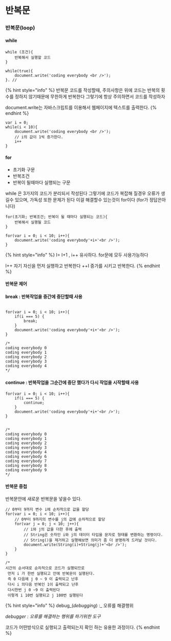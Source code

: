 # 반복문

### 반복문\(loop\)

#### while

```text
while (조건){
    반복해서 실행할 코드
}
```

```text
while(true){
    document.write('coding everybody <br />');
}. //
```

{% hint style="info" %}
반복문 코드를 작성할때, 주의사항은 위에 코드는 반복의 횟수를 정하지 않기때문에 무한하게 반복한다 그렇기에 항상 주의하면서 코드를 작성하자

document.write는 자바스크립트를 이용해서 웹페이지에 텍스트를 출력한다.
{% endhint %}

```text
var i = 0;
while(i < 10){ 
    document.write('coding everybody <br />');
    // i의 값이 1씩 증가한다.
    i++
}

```

#### for

* 초기화 구문
* 반복조건
* 반복이 될때마다 실행되는 구문

while 은 3가지의 코드가 분리되서 작성된다 그렇기에 코드가 복잡해 질경우 오류가 생길수 있으며, 가독성 또한 문제가 된다 이걸 해결할수 있는것이 for이다 \(for가 정답은아니다\)

```text
for(초기화; 반복조건; 반복이 될 때마다 실행되는 코드){
    반복해서 실행될 코드
}
```

```text
for(var i = 0; i < 10; i++){
    document.write('coding everybody'+i+'<br />');
}
```

{% hint style="info" %}
I= I+1 , i++ 유사하다. for문에 모두 사용가능하다

I++ 자기 자신을 먼저 실행하고 반복한다 ++I 증가를 시키고 반복한다.
{% endhint %}

#### 반복문 제어

#### break : 반복작업을 중간에 중단할때 사용

```text

for(var i = 0; i < 10; i++){
    if(i === 5) {
        break;
    }
    document.write('coding everybody'+i+'<br />');
}

/*
coding everybody 0
coding everybody 1
coding everybody 2
coding everybody 3
coding everybody 4
*/

```

#### continue : 반복작업을 그순간에 중단 했다가 다시 작업을 시작할때 사용

```text
for(var i = 0; i < 10; i++){
    if(i === 5) {
        continue;
    }
    document.write('coding everybody'+i+'<br />');
}


/*
coding everybody 0
coding everybody 1
coding everybody 2
coding everybody 3
coding everybody 4
coding everybody 6
coding everybody 7
coding everybody 8
coding everybody 9
*/
```



#### 반복문 중첩

반복문안에 새로운 반복문을 넣을수 있다.

```text
// 0부터 9까지 변수 i에 순차적으로 값을 할당        
for(var i = 0; i < 10; i++){
    // 0부터 9까지의 변수를 j의 값에 순차적으로 할당
    for(var j = 0; j < 10; j++){    
        // i와 j의 값을 더한 후에 출력
        // String은 숫자인 i와 j의 데이터 타입을 문자로 형태를 변환하는 명령이다. 
        // String()을 제거하고 실행해보면 의미가 좀 더 분명하게 드러날 것이다.
        document.write(String(i)+String(j)+'<br />');
    }
}

/*
시간의 순서대로 순차적으로 코드가 실행되므로
 먼저 i 가 한번 실행되고 안에 반복문이 실행된다.
 즉 0 다음에 j 0 ~ 9 이 출력되고 난후
 다시 i 의다음 반복인 1이 출력되고 난후 
 다시한번 j 0 ~9 이 출력된다 
 이렇게 i 10번 실행되고 j 100번 실행된다
```

{% hint style="info" %}
debug_\(_debugging_\) :_ 오류를 해결행위

_debugger : 오류를 해결하는 행위를 하기위한 도구_

코드가 어떤방식으로 실행되고 출력되는지 확인 하는 유용한 과정이다.
{% endhint %}


